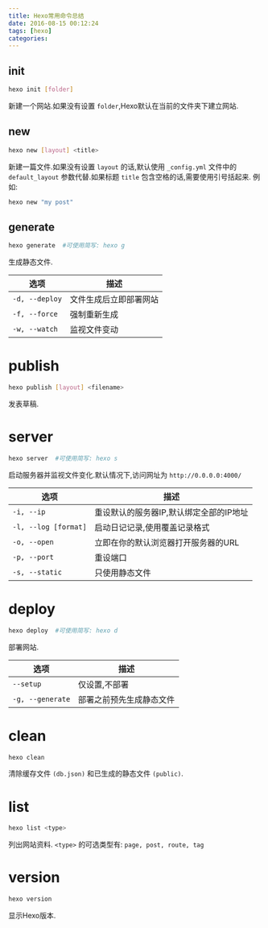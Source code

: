 ```yaml
---
title: Hexo常用命令总结
date: 2016-08-15 00:12:24
tags: [hexo]
categories:
---
```




## init
``` bash
hexo init [folder]
```
 
新建一个网站.如果没有设置 `folder`,Hexo默认在当前的文件夹下建立网站.
<!--more-->


## new
```bash
hexo new [layout] <title>
```

新建一篇文件.如果没有设置 `layout` 的话,默认使用 `_config.yml` 文件中的 `default_layout` 参数代替.如果标题 `title` 包含空格的话,需要使用引号括起来.
例如:  

```bash
hexo new "my post"
```

## generate
```bash
hexo generate  #可使用简写: hexo g
```

生成静态文件.

|选项|描述|
|--|--|
|`-d, --deploy`|文件生成后立即部署网站|
|`-f, --force`|强制重新生成|
|`-w, --watch`|监视文件变动|


# publish
```bash
hexo publish [layout] <filename>
```

发表草稿.

# server
```bash
hexo server  #可使用简写: hexo s
```

启动服务器并监视文件变化.默认情况下,访问网址为 `http://0.0.0.0:4000/`

|选项|描述|
|--|---|
|`-i, --ip`|重设默认的服务器IP,默认绑定全部的IP地址|
|`-l, --log [format]`|启动日记记录,使用覆盖记录格式|
|`-o, --open`|立即在你的默认浏览器打开服务器的URL|
|`-p, --port`|重设端口|
|`-s, --static`|只使用静态文件|

# deploy
```bash
hexo deploy  #可使用简写: hexo d
```

部署网站.

|选项|描述|
|--|--|
|`--setup`|仅设置,不部署|
|`-g, --generate`|部署之前预先生成静态文件|

# clean
```bash
hexo clean
```

清除缓存文件 `(db.json)` 和已生成的静态文件 `(public)`.


# list
```bash
hexo list <type>
```

列出网站资料. `<type>` 的可选类型有: `page, post, route, tag`

# version
```bash
hexo version
```

显示Hexo版本.